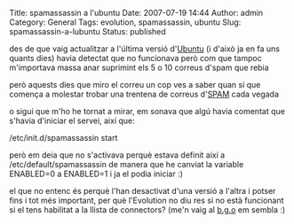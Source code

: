 Title: spamassassin a l'ubuntu
Date: 2007-07-19 14:44
Author: admin
Category: General
Tags: evolution, spamassassin, ubuntu
Slug: spamassassin-a-lubuntu
Status: published

des de que vaig actualitzar a l'última versió d'<a href="http://www.ubuntu.com" target="_blank" rel="noopener">Ubuntu</a> (i d'això ja en fa uns quants dies) havia detectat que no funcionava però com que tampoc m'importava massa anar suprimint els 5 o 10 correus d'spam que rebia

però aquests dies que miro el correu un cop ves a saber quan si que comença a molestar trobar una trentena de correus d'<a href="http://ca.wikipedia.org/wiki/Correu_brossa" target="_blank" rel="noopener">SPAM</a> cada vegada

o sigui que m'ho he tornat a mirar, em sonava que algú havia comentat que s'havia d'iniciar el servei, així que:

/etc/init.d/spamassassin start

però em deia que no s'activava perquè estava definit així a /etc/default/spamassassin de manera que he canviat la variable ENABLED=0 a ENABLED=1 i ja el podia iniciar :)

el que no entenc és perquè l'han desactivat d'una versió a l'altra i potser fins i tot més important, per què l'Evolution no diu res si no està funcionant si el tens habilitat a la llista de connectors? (me'n vaig al <a href="http://bugzilla.gnome.org" target="_blank" rel="noopener">b.g.o</a> em sembla :)
